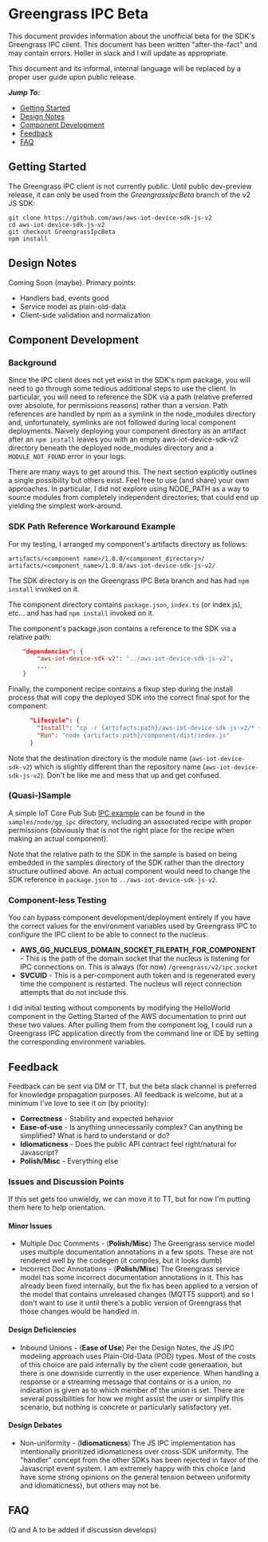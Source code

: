 # Greengrass IPC Beta
This document provides information about the unofficial beta for the SDK's Greengrass IPC client.  This document has been
written "after-the-fact" and may contain errors.  Holler in slack and I will update as appropriate.  

This document and its informal, internal language will be replaced by a proper user guide upon public release.

*__Jump To:__*
* [Getting Started](#Getting-Started)
* [Design Notes](#Design-Notes)
* [Component Development](#Component-Development)
* [Feedback](#Feedback)
* [FAQ](#FAQ)

## Getting Started

The Greengrass IPC client is not currently public.  Until public dev-preview release, it can only be used from the
*GreengrassIpcBeta* branch of the v2 JS SDK:

```shell
git clone https://github.com/aws/aws-iot-device-sdk-js-v2
cd aws-iot-device-sdk-js-v2
git checkout GreengrassIpcBeta
npm install
```

## Design Notes

Coming Soon (maybe).  Primary points: 
* Handlers bad, events good
* Service model as plain-old-data
* Client-side validation and normalization

## Component Development

### Background
Since the IPC client does not yet exist in the SDK's npm package, you will need to go through some tedious additional
steps to use the client.  In particular, you will need to reference
the SDK via a path (relative preferred over absolute, for permissions reasons) rather than a version.  Path references
are handled by npm as a symlink in the node_modules directory and, unfortunately, symlinks are not followed during
local component deployments.  Naively deploying your component directory as an artifact after an `npm install` 
leaves you with an empty aws-iot-device-sdk-v2 directory beneath the deployed node_modules directory and a `MODULE_NOT_FOUND`
error in your logs.

There are many ways to get around this.  The next section explicitly outlines a single possibility but others exist.  Feel
free to use (and share) your own approaches.  In particular, I did not explore using NODE_PATH as a way to source modules
from completely independent directories; that could end up yielding the simplest work-around.

### SDK Path Reference Workaround Example

For my testing, I arranged my component's artifacts directory as follows:

```shell
artifacts/<component name>/1.0.0/<component_directory>/
artifacts/<component_name>/1.0.0/aws-iot-device-sdk-js-v2/
```

The SDK directory is on the Greengrass IPC Beta branch and has had `npm install` invoked on it.

The component directory contains `package.json`, `index.ts` (or index.js), etc... and has had `npm install` invoked on it.  

The component's package.json contains a reference to the SDK via a relative path:

```json
    "dependencies": {
        "aws-iot-device-sdk-v2": "../aws-iot-device-sdk-js-v2",
        ...
    }
```

Finally, the component recipe contains a fixup step during the install process that will copy the deployed SDK into the
correct final spot for the component:  
```json
      "Lifecycle": {
        "Install": "cp -r {artifacts:path}/aws-iot-device-sdk-js-v2/* {artifacts:path}/component/node_modules/aws-iot-device-sdk-v2",    
        "Run": "node {artifacts:path}/component/dist/index.js"
      }
```
Note
that the destination directory is the module name (`aws-iot-device-sdk-v2`) which is slightly different than the repository name (`aws-iot-device-sdk-js-v2`).
Don't be like me and mess that up and get confused.

### (Quasi-)Sample

A simple IoT Core Pub Sub [IPC example](./samples/node/gg_ipc/index.ts) can be found in the `samples/node/gg_ipc` 
directory, including an associated recipe with proper
permissions (obviously that is not the right place for the recipe when making an actual component).  

Note that the relative path to the SDK in the sample is based on being embedded in the samples directory of the SDK rather than the directory
structure outlined above.  An actual component would need to change the SDK reference in `package.json` to 
`../aws-iot-device-sdk-js-v2`.

### Component-less Testing
You can bypass component development/deployment entirely if you have the correct values for the environment
variables used by Greengrass IPC to configure the IPC client to be able to connect to the nucleus:
* **AWS_GG_NUCLEUS_DOMAIN_SOCKET_FILEPATH_FOR_COMPONENT** - This is the path of the domain socket that the nucleus is listening for IPC connections on.  This is always (for now) `/greengrass/v2/ipc.socket`
* **SVCUID** - This is a per-component auth token and is regenerated every time the component is restarted.  The nucleus will reject connection attempts that do not include this. 

I did initial testing without components by modifying the HelloWorld component in the Getting Started of the AWS 
documentation to print out these two values.  After pulling them from the component log, I could run a Greengrass IPC 
application directly from the command line or IDE by setting the corresponding environment variables.

## Feedback
Feedback can be sent via DM or TT, but the beta slack channel is preferred for knowledge propagation purposes.  All feedback is welcome, but
at a minimum I've love to see it on (by priority):
* **Correctness** - Stability and expected behavior
* **Ease-of-use** - Is anything unnecessarily complex?  Can anything be simplified?  What is hard to understand or do?
* **Idiomaticness** - Does the public API contract feel right/natural for Javascript?
* **Polish/Misc** - Everything else

### Issues and Discussion Points
If this set gets too unwieldy, we can move it to TT, but for now I'm putting them here to help orientation.

#### Minor Issues
* Multiple Doc Comments - (**Polish/Misc**) The Greengrass service model uses multiple documentation annotations in a few spots.  These are not rendered well by the codegen (it compiles, but it looks dumb)
* Incorrect Doc Annotations - (**Polish/Misc**) The Greengrass service model has some incorrect documentation annotations in it.  This has already been fixed internally, but the fix has been applied to a version of the model that contains unreleased changes (MQTT5 support) and so I don't want to use it until there's a public version of Greengrass that those changes would be handled in.
#### Design Deficiencies
* Inbound Unions - (**Ease of Use**) Per the Design Notes, the JS IPC modeling approach uses Plain-Old-Data (POD) types.  Most of the costs of this choice are paid internally by the client code generaation, but there is one downside currently in the user experience.  When handling a response or a streaming message that contains or is a union, no indication is given as to which member of the union is set.  There are several possibilities for how we might assist the user or simplify this scenario, but nothing is concrete or particularly satisfactory yet.
#### Design Debates
* Non-uniformity - (**Idiomaticness**) The JS IPC implementation has intentionally prioritized idiomaticness over cross-SDK uniformity.  The "handler" concept from the other SDKs has been rejected in favor of the Javascript event system.  I am extremely happy with this choice (and have some strong opinions on the general tension between uniformity and idiomaticness), but others may not be.

## FAQ
(Q and A to be added if discussion develops)


